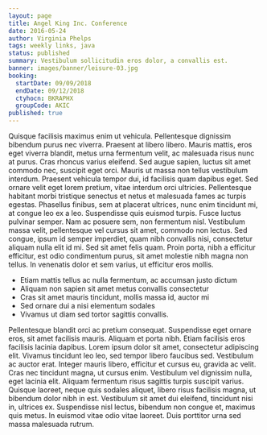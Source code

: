 ```yaml
---
layout: page
title: Angel King Inc. Conference
date: 2016-05-24
author: Virginia Phelps
tags: weekly links, java
status: published
summary: Vestibulum sollicitudin eros dolor, a convallis est.
banner: images/banner/leisure-03.jpg
booking:
  startDate: 09/09/2018
  endDate: 09/12/2018
  ctyhocn: BKRAPHX
  groupCode: AKIC
published: true
---
```

Quisque facilisis maximus enim ut vehicula. Pellentesque dignissim bibendum purus nec viverra. Praesent at libero libero. Mauris mattis, eros eget viverra blandit, metus urna fermentum velit, ac malesuada risus nunc at purus. Cras rhoncus varius eleifend. Sed augue sapien, luctus sit amet commodo nec, suscipit eget orci. Mauris ut massa non tellus vestibulum interdum. Praesent vehicula tempor dui, id facilisis quam dapibus eget. Sed ornare velit eget lorem pretium, vitae interdum orci ultricies. Pellentesque habitant morbi tristique senectus et netus et malesuada fames ac turpis egestas. Phasellus finibus, sem at placerat ultrices, nunc enim tincidunt mi, at congue leo ex a leo. Suspendisse quis euismod turpis.
Fusce luctus pulvinar semper. Nam ac posuere sem, non fermentum nisl. Vestibulum massa velit, pellentesque vel cursus sit amet, commodo non lectus. Sed congue, ipsum id semper imperdiet, quam nibh convallis nisi, consectetur aliquam nulla elit id mi. Sed sit amet felis quam. Proin porta, nibh a efficitur efficitur, est odio condimentum purus, sit amet molestie nibh magna non tellus. In venenatis dolor et sem varius, ut efficitur eros mollis.

* Etiam mattis tellus ac nulla fermentum, ac accumsan justo dictum
* Aliquam non sapien sit amet metus convallis consectetur
* Cras sit amet mauris tincidunt, mollis massa id, auctor mi
* Sed ornare dui a nisi elementum sodales
* Vivamus ut diam sed tortor sagittis convallis.

Pellentesque blandit orci ac pretium consequat. Suspendisse eget ornare eros, sit amet facilisis mauris. Aliquam et porta nibh. Etiam facilisis eros facilisis lacinia dapibus. Lorem ipsum dolor sit amet, consectetur adipiscing elit. Vivamus tincidunt leo leo, sed tempor libero faucibus sed. Vestibulum ac auctor erat. Integer mauris libero, efficitur et cursus eu, gravida ac velit. Cras nec tincidunt magna, ut cursus enim. Vestibulum vel dignissim nulla, eget lacinia elit. Aliquam fermentum risus sagittis turpis suscipit varius. Quisque laoreet, neque quis sodales aliquet, libero risus facilisis magna, ut bibendum dolor nibh in est. Vestibulum sit amet dui eleifend, tincidunt nisi in, ultrices ex. Suspendisse nisl lectus, bibendum non congue et, maximus quis metus. In euismod vitae odio vitae laoreet. Duis porttitor urna sed massa malesuada rutrum.
